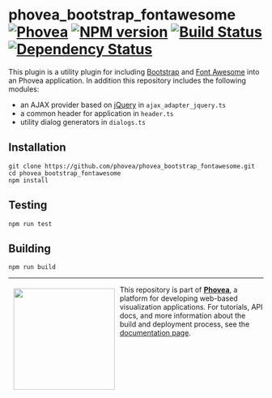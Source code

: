 phovea_bootstrap_fontawesome [![Phovea][phovea-image]][phovea-url] [![NPM version][npm-image]][npm-url] [![Build Status][travis-image]][travis-url] [![Dependency Status][daviddm-image]][daviddm-url]
=====================

This plugin is a utility plugin for including [Bootstrap](http://getbootstrap.com/) and [Font Awesome](http://fontawesome.io) into an Phovea application. In addition this repository includes the following modules:
 
 * an AJAX provider based on [jQuery](http://jquery.com/) in `ajax_adapter_jquery.ts`
 * a common header for application in `header.ts`
 * utility dialog generators in `dialogs.ts`

Installation
------------

```
git clone https://github.com/phovea/phovea_bootstrap_fontawesome.git
cd phovea_bootstrap_fontawesome
npm install
```

Testing
-------

```
npm run test
```

Building
--------

```
npm run build
```



***

<a href="https://caleydo.org"><img src="http://caleydo.org/assets/images/logos/caleydo.svg" align="left" width="200px" hspace="10" vspace="6"></a>
This repository is part of **[Phovea](http://phovea.caleydo.org/)**, a platform for developing web-based visualization applications. For tutorials, API docs, and more information about the build and deployment process, see the [documentation page](http://caleydo.org/documentation/).


[phovea-image]: https://img.shields.io/badge/Phovea-Client%20Plugin-F47D20.svg
[phovea-url]: https://phovea.caleydo.org
[npm-image]: https://badge.fury.io/js/phovea_bootstrap_fontawesome.svg
[npm-url]: https://npmjs.org/package/phovea_bootstrap_fontawesome
[travis-image]: https://travis-ci.org/phovea/phovea_bootstrap_fontawesome.svg?branch=master
[travis-url]: https://travis-ci.org/phovea/phovea_bootstrap_fontawesome
[daviddm-image]: https://david-dm.org/phovea/phovea_bootstrap_fontawesome.svg?theme=shields.io
[daviddm-url]: https://david-dm.org/phovea/phovea_bootstrap_fontawesome
